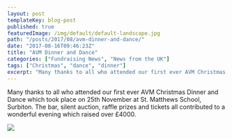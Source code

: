 ```yaml
---
layout: post
templateKey: blog-post
published: true
featuredImage: /img/default/default-landscape.jpg
path: "/posts/2017/08/avm-dinner-and-dance/"
date: "2017-08-16T09:46:23Z"
title: "AVM Dinner and Dance"
categories: ["Fundraising News", "News from the UK"]
tags: ["Christmas", "dance", "dinner"]
excerpt: "Many thanks to all who attended our first ever AVM Christmas Dinner and Dance which took place on 2..."
---
```


Many thanks to all who attended our first ever AVM Christmas Dinner and Dance which took place on 25th November at St. Matthews School, Surbiton. The bar, silent auction, raffle prizes and tickets all contributed to a wonderful evening which raised over £4000.

[![](https://f000.backblazeb2.com/file/avm-wp-uploads/2017/08/Save-the-date_Page_1-232x300.jpg)](https://f000.backblazeb2.com/file/avm-wp-uploads/2017/08/Save-the-date_Page_1.jpg)
